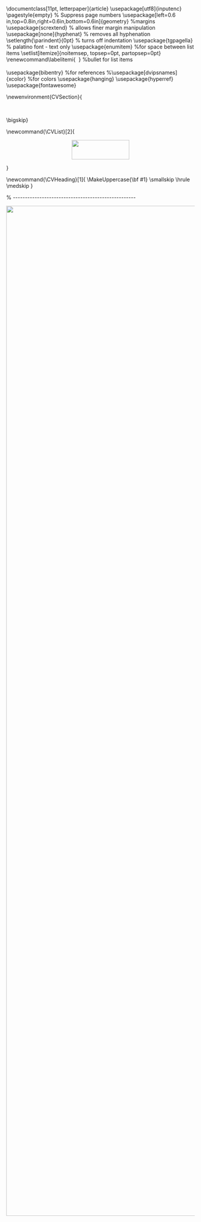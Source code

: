 \documentclass[11pt, letterpaper]{article}
\usepackage[utf8]{inputenc}
\pagestyle{empty} % Suppress page numbers
\usepackage[left=0.6 in,top=0.8in,right=0.6in,bottom=0.6in]{geometry} %margins
\usepackage{scrextend} % allows finer margin manipulation 
\usepackage[none]{hyphenat} % removes all hyphenation
\setlength{\parindent}{0pt} % turns off indentation
\usepackage{tgpagella} % palatino font - text only
\usepackage{enumitem} %for space between list items
\setlist[itemize]{noitemsep, topsep=0pt, partopsep=0pt}
\renewcommand\labelitemi{<img src="/content/tex/c0463eeb4772bfde779c20d52901d01b.svg?invert_in_darkmode&sanitize=true" align=middle width=8.219209349999991pt height=14.611911599999981pt/>} %bullet for list items 

\usepackage{bibentry} %for references
%\usepackage[dvipsnames]{xcolor} %for colors
\usepackage{hanging}
\usepackage{hyperref}
\usepackage{fontawesome}

\newenvironment{CVSection}{
<p align="center"><img src="/content/tex/cca90329924bfd1d461b187e7838d3b5.svg?invert_in_darkmode&sanitize=true" align=middle width=67.58012085pt height=16.438356pt/></p>\bigskip}

\newcommand{\CVList}[2]{
<p align="center"><img src="/content/tex/221220841bb451eb1988834a423ab69e.svg?invert_in_darkmode&sanitize=true" align=middle width=154.3231734pt height=52.6027392pt/></p>
}

\newcommand{\CVHeading}[1]{
\MakeUppercase{\bf #1}
\smallskip
\hrule
\medskip
}

% ---------------------------------------------------
<p align="center"><img src="/content/tex/23368357a2cd8834af69c68d530d336b.svg?invert_in_darkmode&sanitize=true" align=middle width=965.66960325pt height=2702.0091053999995pt/></p>
